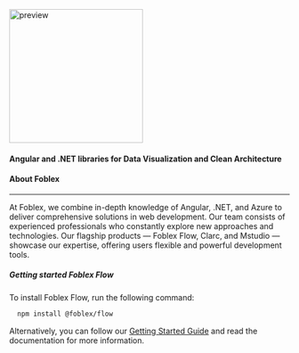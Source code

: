 <img width="240" alt="preview" src="https://github.com/Foblex/.github/assets/13272876/45beb856-48e1-4adf-bf39-830f5a32a53a">


#### Angular and .NET libraries for Data Visualization and Clean Architecture

#### About Foblex
----

At Foblex, we combine in-depth knowledge of Angular, .NET, and Azure to deliver comprehensive solutions in web development. Our team consists of experienced professionals who constantly explore new approaches and technologies. Our flagship products — Foblex Flow, Clarc, and Mstudio — showcase our expertise, offering users flexible and powerful development tools.

##### Getting started Foblex Flow

To install Foblex Flow, run the following command:

```bash
  npm install @foblex/flow
```

Alternatively, you can follow our [Getting Started Guide](https://foblex.com/flow/documentation/get-started) and read the documentation for more information.

